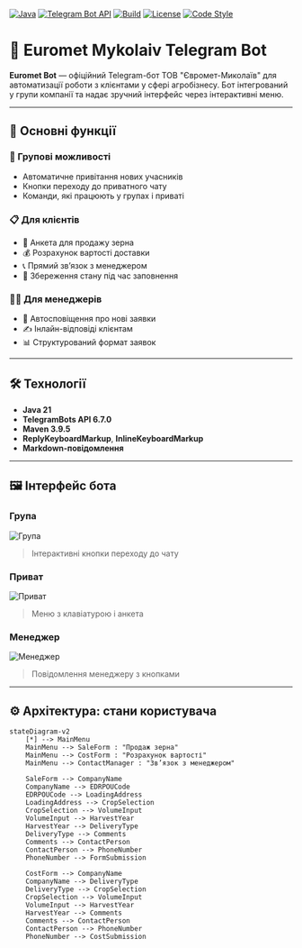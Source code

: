 [![Java](https://img.shields.io/badge/Java-21-blue?style=flat-square&logo=openjdk&logoColor=white)](https://jdk.java.net/21/)
[![Telegram Bot API](https://img.shields.io/badge/Telegram_Bot_API-6.7.0-blue?style=flat-square&logo=telegram)](https://core.telegram.org/bots/api)
[![Build](https://img.shields.io/badge/Build-Maven_3.9.5-orange?style=flat-square&logo=apache-maven)](https://maven.apache.org/)
[![License](https://img.shields.io/badge/License-MIT-green?style=flat-square)](https://opensource.org/licenses/MIT)
[![Code Style](https://img.shields.io/badge/Code%20Style-Google%20Java%20Format-blueviolet?style=flat-square)](https://github.com/google/google-java-format)

# 🌾 Euromet Mykolaiv Telegram Bot

**Euromet Bot** — офіційний Telegram-бот ТОВ "Євромет-Миколаїв" для автоматизації роботи з клієнтами у сфері агробізнесу. Бот інтегрований у групи компанії та надає зручний інтерфейс через інтерактивні меню.

---

## 🌟 Основні функції

### 📌 Групові можливості
- Автоматичне привітання нових учасників
- Кнопки переходу до приватного чату
- Команди, які працюють у групах і приваті

### 📋 Для клієнтів
- 📜 Анкета для продажу зерна
- 💰 Розрахунок вартості доставки
- 📞 Прямий зв’язок з менеджером
- 🔄 Збереження стану під час заповнення

### 👨‍💼 Для менеджерів
- 🔔 Автосповіщення про нові заявки
- ✍️ Інлайн-відповіді клієнтам
- 📊 Структурований формат заявок

---

## 🛠 Технології

- **Java 21**
- **TelegramBots API 6.7.0**
- **Maven 3.9.5**
- **ReplyKeyboardMarkup**, **InlineKeyboardMarkup**
- **Markdown-повідомлення**

---

## 🖼 Інтерфейс бота

### Група
![Група](https://github.com/user-attachments/assets/9c2b57b7-a439-403e-b913-ce61ebcffc55)

> Інтерактивні кнопки переходу до чату

### Приват
![Приват](https://github.com/user-attachments/assets/f4b21aa5-2fa6-4dfa-aa97-e9fbed9f1758)

> Меню з клавіатурою і анкета

### Менеджер
![Менеджер](https://github.com/user-attachments/assets/17a013d2-5f58-4196-931d-6bac48cd6381)

> Повідомлення менеджеру з кнопками

---

## ⚙️ Архітектура: стани користувача

```mermaid
stateDiagram-v2
    [*] --> MainMenu
    MainMenu --> SaleForm : "Продаж зерна"
    MainMenu --> CostForm : "Розрахунок вартості"
    MainMenu --> ContactManager : "Зв’язок з менеджером"

    SaleForm --> CompanyName
    CompanyName --> EDRPOUCode
    EDRPOUCode --> LoadingAddress
    LoadingAddress --> CropSelection
    CropSelection --> VolumeInput
    VolumeInput --> HarvestYear
    HarvestYear --> DeliveryType
    DeliveryType --> Comments
    Comments --> ContactPerson
    ContactPerson --> PhoneNumber
    PhoneNumber --> FormSubmission

    CostForm --> CompanyName
    CompanyName --> DeliveryType
    DeliveryType --> CropSelection
    CropSelection --> VolumeInput
    VolumeInput --> HarvestYear
    HarvestYear --> Comments
    Comments --> ContactPerson
    ContactPerson --> PhoneNumber
    PhoneNumber --> CostSubmission
